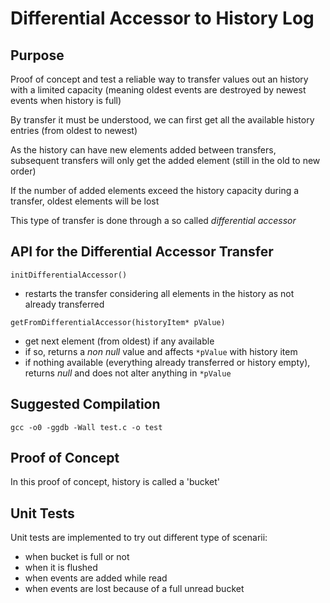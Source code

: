 # Differential Accessor to History Log

## Purpose

Proof of concept and test a reliable way to transfer values out an history with a limited capacity (meaning oldest events are destroyed by newest events when history is full)

By transfer it must be understood, we can first get all the available history entries (from oldest to newest)

As the history can have new elements added between transfers, subsequent transfers will only get the added element (still in the old to new order)

If the number of added elements exceed the history capacity during a transfer, oldest elements will be lost

This type of transfer is done through a so called *differential accessor*

## API for the Differential Accessor  Transfer

`initDifferentialAccessor()`

- restarts the transfer considering all elements in the history as not already transferred

`getFromDifferentialAccessor(historyItem* pValue)`

- get next element (from oldest) if any available
- if so, returns a *non null* value and affects `*pValue` with history item
- if nothing available (everything already transferred or history empty), returns *null* and does not alter anything in `*pValue`

## Suggested Compilation

`gcc -o0 -ggdb -Wall test.c -o test`

## Proof of Concept

In this proof of concept, history is called a 'bucket'

## Unit Tests

Unit tests are implemented to try out different type of scenarii:

   - when bucket is full or not
   - when it is flushed
   - when events are added while read
   - when events are lost because of a full unread bucket